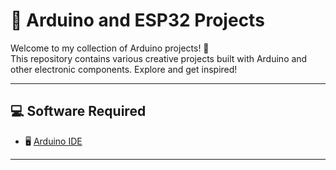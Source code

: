 # 🌱 Arduino and ESP32 Projects

Welcome to my collection of Arduino projects! 🚀  
This repository contains various creative projects built with Arduino and other electronic components. Explore and get inspired! 

---

## 💻 Software Required
- 🖥️ [Arduino IDE](https://www.arduino.cc/en/software)

---
